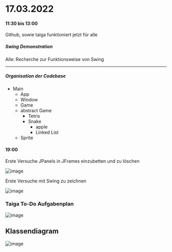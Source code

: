 # 17.03.2022
#### 11:30 bis 13:00 
Github, sowie taiga funktioniert jetzt für alle

##### Swing Demonstration

Alle: Recherche zur Funktionsweise von Swing

---
##### Organisation der Codebase 

- Main
  - App
  - Window
  - Game
  - abstract Game
    - Tetris
    - Snake
      - apple
      - Linked List
  - Sprite

#### 19:00
Erste Versuche JPanels in JFrames einzubetten und zu löschen

![image](https://user-images.githubusercontent.com/68354546/158868871-e82da27b-5e2d-42fa-a3a4-b09083efb9af.png)

Erste Versuche mit Swing zu zeichnen

![image](https://user-images.githubusercontent.com/68354546/158868892-1d7f5050-4d5b-4760-98ff-e51b9cff017a.png)

### Taiga To-Do Aufgabenplan
![image](https://user-images.githubusercontent.com/68354546/158880575-805376ad-03a9-46b8-82cd-586f61bcf786.png)

## Klassendiagram
![image](https://user-images.githubusercontent.com/68354546/158888898-5c0888b3-6199-4ea0-9123-2b56138b334d.png)


